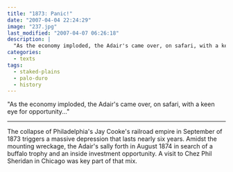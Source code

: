 ```yaml
---
title: "1873: Panic!"
date: "2007-04-04 22:24:29"
image: "237.jpg"
last_modified: "2007-04-07 06:26:18"
description: |
  "As the economy imploded, the Adair's came over, on safari, with a keen eye for opportunity..."
categories:
  - texts
tags:
  - staked-plains
  - palo-duro
  - history  
---
```

  "As the economy imploded, the Adair's came over, on safari, with a keen eye for opportunity..."
***

The collapse of Philadelphia's Jay Cooke's railroad empire in September of 1873 triggers a massive depression that lasts nearly six years. Amidst the mounting wreckage, the Adair's sally forth in August 1874 in search of a buffalo trophy and an inside investment opportunity. A visit to Chez Phil Sheridan in Chicago was key part of that mix.
